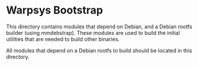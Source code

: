 # Warpsys Bootstrap

This directory contains modules that depend on Debian, and a Debian rootfs builder (using mmdebstrap). These modules are used to build the initial utilities that are needed to build other binaries. 

All modules that depend on a Debian rootfs to build should be located in this directory.
